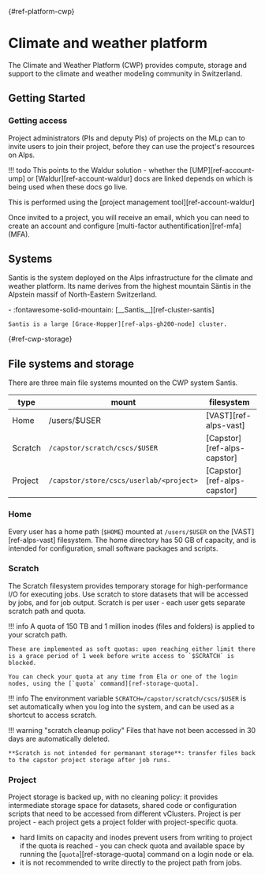 [](){#ref-platform-cwp}
# Climate and weather platform

The Climate and Weather Platform (CWP) provides compute, storage and support to the climate and weather modeling community in Switzerland.

## Getting Started

### Getting access

Project administrators (PIs and deputy PIs) of projects on the MLp can to invite users to join their project, before they can use the project's resources on Alps.

!!! todo
    This points to the Waldur solution - whether the [UMP][ref-account-ump] or [Waldur][ref-account-waldur] docs are linked depends on which is being used when these docs go live.

This is performed using the [project management tool][ref-account-waldur]

Once invited to a project, you will receive an email, which you can need to create an account and configure [multi-factor authentification][ref-mfa] (MFA).

## Systems

Santis is the system deployed on the Alps infrastructure for the climate and weather platform.
Its name derives from the highest mountain Säntis in the Alpstein massif of North-Eastern Switzerland.

<div class="grid cards" markdown>
-   :fontawesome-solid-mountain: [__Santis__][ref-cluster-santis]

    Santis is a large [Grace-Hopper][ref-alps-gh200-node] cluster.
</div>

[](){#ref-cwp-storage}
## File systems and storage

There are three main file systems mounted on the CWP system Santis.

| type |mount | filesystem |
| -- | -- | -- |
| Home | /users/$USER | [VAST][ref-alps-vast] |
| Scratch | `/capstor/scratch/cscs/$USER` | [Capstor][ref-alps-capstor] |
| Project | `/capstor/store/cscs/userlab/<project>` | [Capstor][ref-alps-capstor] |

### Home

Every user has a home path (`$HOME`) mounted at `/users/$USER` on the [VAST][ref-alps-vast] filesystem.
The home directory has 50 GB of capacity, and is intended for configuration, small software packages and scripts.

### Scratch

The Scratch filesystem provides temporary storage for high-performance I/O for executing jobs.
Use scratch to store datasets that will be accessed by jobs, and for job output.
Scratch is per user - each user gets separate scratch path and quota.

!!! info
    A quota of 150 TB and 1 million inodes (files and folders) is applied to your scratch path.

    These are implemented as soft quotas: upon reaching either limit there is a grace period of 1 week before write access to `$SCRATCH` is blocked.

    You can check your quota at any time from Ela or one of the login nodes, using the [`quota` command][ref-storage-quota].

!!! info
    The environment variable `SCRATCH=/capstor/scratch/cscs/$USER` is set automatically when you log into the system, and can be used as a shortcut to access scratch.

!!! warning "scratch cleanup policy"
    Files that have not been accessed in 30 days are automatically deleted.

    **Scratch is not intended for permanant storage**: transfer files back to the capstor project storage after job runs.

### Project

Project storage is backed up, with no cleaning policy: it provides intermediate storage space for datasets, shared code or configuration scripts that need to be accessed from different vClusters.
Project is per project - each project gets a project folder with project-specific quota.

* hard limits on capacity and inodes prevent users from writing to project if the quota is reached - you can check quota and available space by running the [`quota`][ref-storage-quota] command on a login node or ela.
* it is not recommended to write directly to the project path from jobs.

